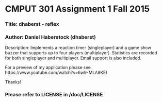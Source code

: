 <h1>CMPUT 301 Assignment 1 Fall 2015</h1>

<h3>Title: dhaberst - reflex</h3>
<h3>Author: Daniel Haberstock (dhaberst)</h3>

<p>Description: Implements a reaction timer (singleplayer) and a game show buzzer that supports up to four players (multiplayer).  Statistics are recorded for both singleplayer and multiplayer.  Email support is also included.</p>

<p>For a preview of my application please see https://www.youtube.com/watch?v=6w9-MLA9KEI</p>

<p>Thanks!</p>

<h3> Please refer to LICENSE in /doc/LICENSE </h3>
